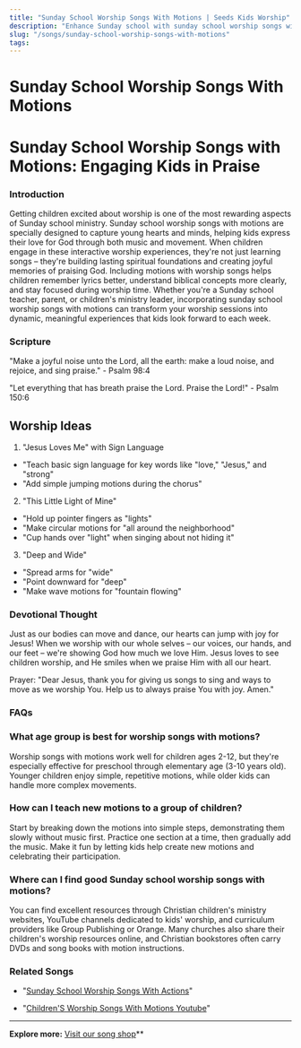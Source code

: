 ```yaml
---
title: "Sunday School Worship Songs With Motions | Seeds Kids Worship"
description: "Enhance Sunday school with sunday school worship songs with motions that teach faith through music. Educational worship resources for children."
slug: "/songs/sunday-school-worship-songs-with-motions"
tags:
---
```


# Sunday School Worship Songs With Motions

# Sunday School Worship Songs with Motions: Engaging Kids in Praise

### Introduction
Getting children excited about worship is one of the most rewarding aspects of Sunday school ministry. Sunday school worship songs with motions are specially designed to capture young hearts and minds, helping kids express their love for God through both music and movement. When children engage in these interactive worship experiences, they're not just learning songs – they're building lasting spiritual foundations and creating joyful memories of praising God. Including motions with worship songs helps children remember lyrics better, understand biblical concepts more clearly, and stay focused during worship time. Whether you're a Sunday school teacher, parent, or children's ministry leader, incorporating sunday school worship songs with motions can transform your worship sessions into dynamic, meaningful experiences that kids look forward to each week.

### Scripture
"Make a joyful noise unto the Lord, all the earth: make a loud noise, and rejoice, and sing praise." - Psalm 98:4

"Let everything that has breath praise the Lord. Praise the Lord!" - Psalm 150:6

## Worship Ideas
1. "Jesus Loves Me" with Sign Language
- "Teach basic sign language for key words like "love," "Jesus," and "strong"
- "Add simple jumping motions during the chorus"

2. "This Little Light of Mine"
- "Hold up pointer fingers as "lights"
- "Make circular motions for "all around the neighborhood"
- "Cup hands over "light" when singing about not hiding it"

3. "Deep and Wide"
- "Spread arms for "wide"
- "Point downward for "deep"
- "Make wave motions for "fountain flowing"

### Devotional Thought
Just as our bodies can move and dance, our hearts can jump with joy for Jesus! When we worship with our whole selves – our voices, our hands, and our feet – we're showing God how much we love Him. Jesus loves to see children worship, and He smiles when we praise Him with all our heart.

Prayer: "Dear Jesus, thank you for giving us songs to sing and ways to move as we worship You. Help us to always praise You with joy. Amen."

### FAQs

### What age group is best for worship songs with motions?
Worship songs with motions work well for children ages 2-12, but they're especially effective for preschool through elementary age (3-10 years old). Younger children enjoy simple, repetitive motions, while older kids can handle more complex movements.

### How can I teach new motions to a group of children?
Start by breaking down the motions into simple steps, demonstrating them slowly without music first. Practice one section at a time, then gradually add the music. Make it fun by letting kids help create new motions and celebrating their participation.

### Where can I find good Sunday school worship songs with motions?
You can find excellent resources through Christian children's ministry websites, YouTube channels dedicated to kids' worship, and curriculum providers like Group Publishing or Orange. Many churches also share their children's worship resources online, and Christian bookstores often carry DVDs and song books with motion instructions.

### Related Songs

- "[Sunday School Worship Songs With Actions](/songs/sunday-school-worship-songs-with-actions/)"

- "[Children'S Worship Songs With Motions Youtube](/songs/children-s-worship-songs-with-motions-youtube/)"

---

**Explore more:** [Visit our song shop](https://seedskidsworship.com/shop)**

<!-- Schema Markup -->
<script type="application/ld+json">
{
  "@context": "https://schema.org",
  "@type": "MusicRecording",
  "name": "Sunday School Worship Songs With Motions",
  "byArtist": {
    "@type": "MusicGroup",
    "name": "Seeds Kids Worship"
  },
  "isFamilyFriendly": true,
  "url": "https://seedskidsworship.com/songs/sunday-school-worship-songs-with-motions/"
}
</script>